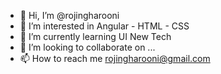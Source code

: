 - 👋 Hi, I’m @rojingharooni
- 👀 I’m interested in Angular - HTML - CSS
- 🌱 I’m currently learning UI New Tech
- 💞️ I’m looking to collaborate on ...
- 📫 How to reach me rojingharooni@gmail.com

<!---
rojingharooni/rojingharooni is a ✨ special ✨ repository because its `README.md` (this file) appears on your GitHub profile.
You can click the Preview link to take a look at your changes.
--->
